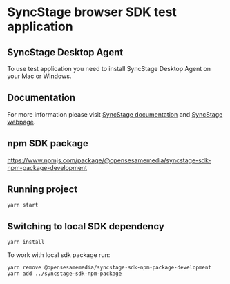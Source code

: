 # SyncStage browser SDK test application

## SyncStage Desktop Agent

To use test application you need to install SyncStage Desktop Agent on your Mac or Windows.

## Documentation

For more information please visit [SyncStage documentation](https://docs.sync-stage.com/) and [SyncStage webpage](https://sync-stage.com/).

## npm SDK package

https://www.npmjs.com/package/@opensesamemedia/syncstage-sdk-npm-package-development

## Running project

`yarn start`

## Switching to local SDK dependency

`yarn install`

To work with local sdk package run:

```
yarn remove @opensesamemedia/syncstage-sdk-npm-package-development
yarn add ../syncstage-sdk-npm-package
```

